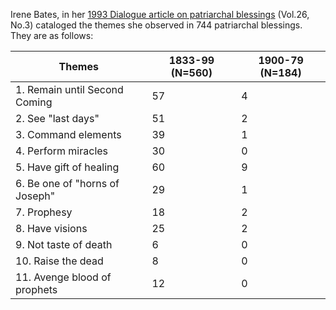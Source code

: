 Irene Bates, in her [1993 Dialogue article on patriarchal blessings](https://www.dialoguejournal.com/wp-content/uploads/sbi/articles/Dialogue_V26N03_11.pdf) (Vol.26, No.3) cataloged the themes she observed in 744 patriarchal blessings.  They are as follows:

| Themes | 1833-99 (N=560) | 1900-79 (N=184) |
| ------------- | ------------- | ------------- |
| 1. Remain until Second Coming | 57 | 4 |
| 2. See "last days" | 51 | 2 |
| 3. Command elements | 39 | 1 |
| 4. Perform miracles | 30 | 0 |
| 5. Have gift of healing | 60 | 9 |
| 6. Be one of "horns of Joseph" | 29  | 1 |
| 7. Prophesy | 18 | 2 |
| 8. Have visions | 25 | 2 |
| 9. Not taste of death | 6 | 0 |
| 10. Raise the dead | 8 | 0 |
| 11. Avenge blood of prophets | 12 | 0 |
